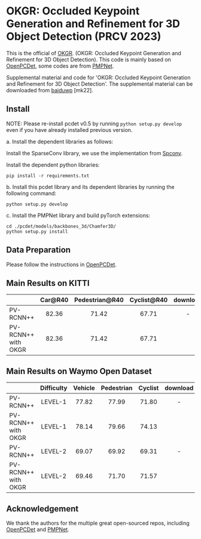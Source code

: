 # OKGR: Occluded Keypoint Generation and Refinement for 3D Object Detection (PRCV 2023)
This is the official of [OKGR](https://github.com/Mingqj/OKGR/). (OKGR: Occluded Keypoint Generation and Refinement for 3D Object Detection). This code is mainly based on [OpenPCDet](https://github.com/open-mmlab/OpenPCDet), some codes are from [PMPNet](https://github.com/diviswen/PMP-Net).

Supplemental material and code for 'OKGR: Occluded Keypoint Generation and Refinement for 3D Object Detection'.
The supplemental material can be downloaded from [baiduwp](https://pan.baidu.com/s/18wt2LT4dgXg8pa0zYded-w) [mk22].

## Install
NOTE: Please re-install pcdet v0.5 by running `python setup.py develop` even if you have already installed previous version.

a. Install the dependent libraries as follows: 

Install the SparseConv library, we use the implementation from [Spconv](https://github.com/traveller59/spconv).

Install the dependent python libraries: 

```shell
pip install -r requirements.txt
```

b. Install this pcdet library and its dependent libraries by running the following command:
```shell
python setup.py develop
```

c. Install the PMPNet library and build pyTorch extensions:
```shell
cd ./pcdet/models/backbones_3d/Chamfer3D/
python setup.py install
```

## Data Preparation
Please follow the instructions in [OpenPCDet](https://github.com/open-mmlab/OpenPCDet).

## Main Results on KITTI
|                                             | Car@R40 | Pedestrian@R40 | Cyclist@R40  | download | 
|---------------------------------------------|:-------:|:-------:|:-------:|:---------:|
| PV-RCNN++ | 82.36 | 71.42 | 67.71 | - | 
| PV-RCNN++ with OKGR| 82.36 | 71.42 | 67.71 |  | 

## Main Results on Waymo Open Dataset
|                                             | Difficulty | Vehicle | Pedestrian | Cyclist | download | 
|---------------------------------------------|:-------:|:-------:|:-------:|:---------:|:---------:|
| PV-RCNN++ | LEVEL-1 | 77.82 | 77.99 | 71.80 | - | 
| PV-RCNN++ with OKGR | LEVEL-1 | 78.14 | 79.66 | 74.13 |  | 
| PV-RCNN++ | LEVEL-2 | 69.07 | 69.92 | 69.31 | - | 
| PV-RCNN++ with OKGR | LEVEL-2 | 69.46 | 71.70 | 71.57 |  | 

## Acknowledgement
We thank the authors for the multiple great open-sourced repos, including [OpenPCDet](https://github.com/open-mmlab/OpenPCDet) and [PMPNet](https://github.com/diviswen/PMP-Net).
